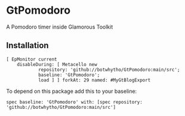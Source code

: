 # GtPomodoro
A Pomodoro timer inside Glamorous Toolkit
## Installation```Smalltalk[ EpMonitor current	disableDuring: [ Metacello new			repository: 'github://botwhytho/GtPomodoro:main/src';			baseline: 'GtPomodoro';			load ] ] forkAt: 29 named: #MyGtBlogExport```

To depend on this package add this to your baseline:

```Smalltalk
spec baseline: 'GtPomodoro' with: [spec repository: 'github://botwhytho/GtPomodoro:main/src']
```